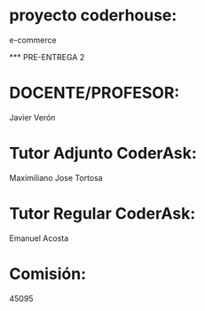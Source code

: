 # proyecto coderhouse: 

e-commerce

*** PRE-ENTREGA 2

# DOCENTE/PROFESOR: 

Javier Verón

# Tutor Adjunto CoderAsk: 

Maximiliano Jose Tortosa

# Tutor Regular CoderAsk: 

Emanuel Acosta

# Comisión:

45095

